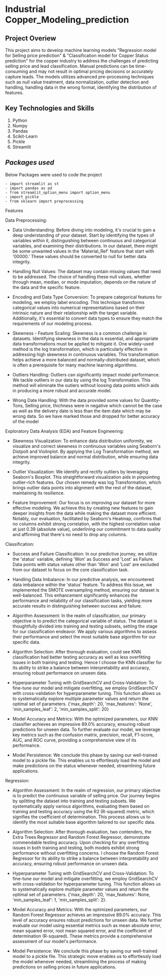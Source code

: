 # Industrial Copper_Modeling_prediction

## Project Overiew

This project aims to develop machine learning models "Regression model for Selling price prediction" & "Classification model for Copper Status prediction" for the copper industry to address the challenges of predicting selling price and lead classification. Manual predictions can be time-consuming and may not result in optimal pricing decisions or accurately capture leads. The models utilizes advanced pre-processing techniques such as null value treatment, data normalization, outlier detection and handling, handling data in the wrong format, identifying the distribution of features.

## Key Technologies and Skills
1. Python
1. Numpy
1. Pandas
1. Scikit-Learn
1. Pickle
1. Streamlit

## *Packages used*
Below Packages were used to code the project
```
- import streamlit as st
- import pandas as pd
- from streamlit_option_menu import option_menu
- import pickle
- from sklearn import preprocessing
```
Features

Data Preprocessing:

- Data Understanding: Before diving into modeling, it's crucial to gain a deep understanding of your dataset. Start by identifying the types of variables within it, distinguishing between continuous and categorical variables, and examining their distributions. In our dataset, there might be some unwanted values in the 'Material_Ref' feature that start with '00000.' These values should be converted to null for better data integrity.

- Handling Null Values: The dataset may contain missing values that need to be addressed. The choice of handling these null values, whether through mean, median, or mode imputation, depends on the nature of the data and the specific feature.

- Encoding and Data Type Conversion: To prepare categorical features for modeling, we employ label encoding. This technique transforms categorical values into numerical representations based on their intrinsic nature and their relationship with the target variable. Additionally, it's essential to convert data types to ensure they match the requirements of our modeling process.

- Skewness - Feature Scaling: Skewness is a common challenge in datasets. Identifying skewness in the data is essential, and appropriate data transformations must be applied to mitigate it. One widely-used method is the log transformation, which is particularly effective in addressing high skewness in continuous variables. This transformation helps achieve a more balanced and normally-distributed dataset, which is often a prerequisite for many machine learning algorithms.

- Outliers Handling: Outliers can significantly impact model performance. We tackle outliers in our data by using the log Transformation. This method will eliminate the outiers without loosing data points which aids in producing a more robust and accurate model.

- Wrong Date Handling: With the data provided some values for Quantity-Tons, Selling price, thichness were in negative which cannot be the case as well as the delivery date is less than the item date which may be wrong data. So we have marked those and dropped for better accuracy of the model

Exploratory Data Analysis (EDA) and Feature Engineering:

- Skewness Visualization: To enhance data distribution uniformity, we visualize and correct skewness in continuous variables using Seaborn's Distpolt and Violinplot. By applying the Log Transformation method, we achieve improved balance and normal distribution, while ensuring data integrity.

- Outlier Visualization: We identify and rectify outliers by leveraging Seaborn's Boxplot. This straightforward visualization aids in pinpointing outlier-rich features. Our chosen remedy was log Transformation, which brings outlier data points into alignment with the rest of the dataset, maintaining its resilience.

- Feature Improvement: Our focus is on improving our dataset for more effective modeling. We achieve this by creating new features to gain deeper insights from the data while making the dataset more efficient. Notably, our evaluation, facilitated by Seaborn's Heatmap, confirms that no columns exhibit strong correlation, with the highest correlation value at just 0.39 (absolute value), underlining our commitment to data quality and affirming that there's no need to drop any columns.

Classification:

- Success and Failure Classification: In our predictive journey, we utilize the 'status' variable, defining 'Won' as Success and 'Lost' as Failure. Data points with status values other than 'Won' and 'Lost' are excluded from our dataset to focus on the core classification task.

- Handling Data Imbalance: In our predictive analysis, we encountered data imbalance within the 'status' feature. To address this issue, we implemented the SMOTE oversampling method, ensuring our dataset is well-balanced. This enhancement significantly enhances the performance and reliability of our classification tasks, yielding more accurate results in distinguishing between success and failure.

- Algorithm Assessment: In the realm of classification, our primary objective is to predict the categorical variable of status. The dataset is thoughtfully divided into training and testing subsets, setting the stage for our classification endeavor. We apply various algorithms to assess their performance and select the most suitable base algorithm for our specific data.

- Algorithm Selection: After thorough evaluation, could see KNN classification had better testing accuracy as well as less overfitting issues in both training and testing. Hence I choose the KNN classifier for its ability to strike a balance between interpretability and accuracy, ensuring robust performance on unseen data.

- Hyperparameter Tuning with GridSearchCV and Cross-Validation: To fine-tune our model and mitigate overfitting, we employ GridSearchCV with cross-validation for hyperparameter tuning. This function allows us to systematically explore multiple parameter values and return the optimal set of parameters. {'max_depth': 20, 'max_features': 'None', 'min_samples_leaf': 2, 'min_samples_split': 20}

- Model Accuracy and Metrics: With the optimized parameters, our KNN classifier achieves an impressive 89.0% accuracy, ensuring robust predictions for unseen data. To further evaluate our model, we leverage key metrics such as the confusion matrix, precision, recall, F1-score, AUC, and ROC curve, providing a comprehensive view of its performance.

- Model Persistence: We conclude this phase by saving our well-trained model to a pickle file. This enables us to effortlessly load the model and make predictions on the status whenever needed, streamlining future applications.

Regression:

- Algorithm Assessment: In the realm of regression, our primary objective is to predict the continuous variable of selling price. Our journey begins by splitting the dataset into training and testing subsets. We systematically apply various algorithms, evaluating them based on training and testing accuracy using the R2 (R-squared) metric, which signifies the coefficient of determination. This process allows us to identify the most suitable base algorithm tailored to our specific data.

- Algorithm Selection: After thorough evaluation, two contenders, the Extra Trees Regressor and Random Forest Regressor, demonstrate commendable testing accuracy. Upon checking for any overfitting issues in both training and testing, both models exhibit strong performance without overfitting concerns. I choose the Random Forest Regressor for its ability to strike a balance between interpretability and accuracy, ensuring robust performance on unseen data.

- Hyperparameter Tuning with GridSearchCV and Cross-Validation: To fine-tune our model and mitigate overfitting, we employ GridSearchCV with cross-validation for hyperparameter tuning. This function allows us to systematically explore multiple parameter values and return the optimal set of parameters. {'max_depth': 20, 'max_features': None, 'min_samples_leaf': 1, 'min_samples_split': 2}.

- Model Accuracy and Metrics: With the optimized parameters, our Random Forest Regressor achieves an impressive 89.0% accuracy. This level of accuracy ensures robust predictions for unseen data. We further evaluate our model using essential metrics such as mean absolute error, mean squared error, root mean squared error, and the coefficient of determination (R-squared). These metrics provide a comprehensive assessment of our model's performance.

- Model Persistence: We conclude this phase by saving our well-trained model to a pickle file. This strategic move enables us to effortlessly load the model whenever needed, streamlining the process of making predictions on selling prices in future applications.
